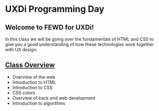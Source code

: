 # UXDi Programming Day

## Welcome to FEWD for UXDi!

In this class we will be going over the fundamentals of HTML and CSS to give you a good understanding of how these technologies work together with UX design.

## [Class Overview](day_1/)
- Overview of the web
- Introduction to HTML
- Introduction to CSS
- CSS colors
- Overview of back end web development
- Introduction to algorithms